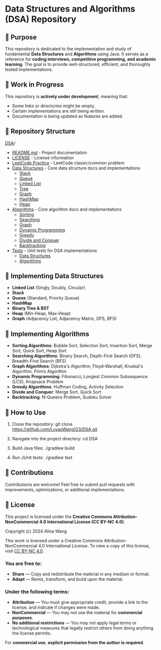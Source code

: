 # Data Structures and Algorithms (DSA) Repository

## 📌 Purpose
This repository is dedicated to the implementation and study of fundamental **Data Structures** and **Algorithms** using Java. It serves as a reference for **coding interviews, competitive programming, and academic learning**. The goal is to provide well-structured, efficient, and thoroughly tested implementations.

## 🚧 Work in Progress
This repository is **actively under development**, meaning that:
- Some links or directories might be empty.
- Certain implementations are still being written.
- Documentation is being updated as features are added.




## 📂 Repository Structure
[DSA](./)/
- [README.md](./README.md) - Project documentation
- [LICENSE](./LICENSE) - License information
- [LeetCode Practice](./leetcode_practice.md) - LeetCode classic/common problem
- [Data Structures](./docs/) - Core data structure docs and implementations
  - [Stack](./docs/stack.md)
  - [Queue](./docs/queue.md)
  - [Linked List](./data_structures/linked_list/)
  - [Tree](./data_structures/tree/)
  - [Graph](./data_structures/graph/)
  - [HashMap](./data_structures/hashmap/)
  - [Heap](./data_structures/heap/)
- [Algorithms](./algorithms/) - Core algorithm docs and implementations
  - [Sorting](./algorithms/sorting/)
  - [Searching](./algorithms/searching/)
  - [Graph](./algorithms/graph/)
  - [Dynamic Programming](./algorithms/dynamic_programming/)
  - [Greedy](./algorithms/greedy/)
  - [Divide and Conquer](./algorithms/divide_and_conquer/)
  - [Backtracking](./algorithms/backtracking/)
- [Tests](./test/) - Unit tests for DSA implementations
  - [Data Structures](./src/test/java/data_structures/)
  - [Algorithms](./test/algorithms/)



## 📌 Implementing Data Structures
- **Linked List** (Singly, Doubly, Circular)
- **Stack**
- **Queue** (Standard, Priority Queue)
- **HashMap**
- **Binary Tree & BST**
- **Heap** (Min-Heap, Max-Heap)
- **Graph** (Adjacency List, Adjacency Matrix, DFS, BFS)

## 📌 Implementing Algorithms
- **Sorting Algorithms**: Bubble Sort, Selection Sort, Insertion Sort, Merge Sort, Quick Sort, Heap Sort
- **Searching Algorithms**: Binary Search, Depth-First Search (DFS), Breadth-First Search (BFS)
- **Graph Algorithms**: Dijkstra's Algorithm, Floyd-Warshall, Kruskal's Algorithm, Prim’s Algorithm
- **Dynamic Programming**: Fibonacci, Longest Common Subsequence (LCS), Knapsack Problem
- **Greedy Algorithms**: Huffman Coding, Activity Selection
- **Divide and Conquer**: Merge Sort, Quick Sort
- **Backtracking**: N-Queens Problem, Sudoku Solver

## 🚀 How to Use
1. Clone the repository:
   git clone https://github.com/LuyaoWang123/DSA.git

2. Navigate into the project directory:
   cd DSA

3. Build Java files:
   ./gradlew build 

4. Run JUnit tests:
   ./gradlew test  

## 🤝 Contributions
Contributions are welcome! Feel free to submit pull requests with improvements, optimizations, or additional implementations.

## 📜 License
This project is licensed under the **Creative Commons Attribution-NonCommercial 4.0 International License (CC BY-NC 4.0)**.

Copyright (c) 2024 Alina Wang

This work is licensed under a Creative Commons Attribution-NonCommercial 4.0 International License.
To view a copy of this license, visit [CC BY-NC 4.0](https://creativecommons.org/licenses/by-nc/4.0/).

### You are free to:
- **Share** — Copy and redistribute the material in any medium or format.
- **Adapt** — Remix, transform, and build upon the material.

### Under the following terms:
- **Attribution** — You must give appropriate credit, provide a link to the license, and indicate if changes were made.
- **NonCommercial** — You may not use the material for **commercial purposes**.
- **No additional restrictions** — You may not apply legal terms or technological measures that legally restrict others from doing anything the license permits.

For **commercial use**, **explicit permission from the author is required**.
